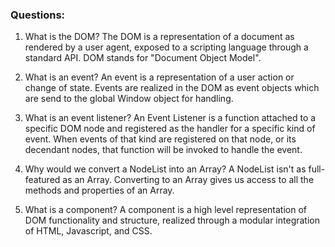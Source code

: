 ### Questions:
1. What is the DOM?
The DOM is a representation of a document as rendered by a user agent, exposed to a scripting language through a standard API. DOM stands for "Document Object Model".

2. What is an event?
An event is a representation of a user action or change of state. Events are realized in the DOM as event objects which are send to the global Window object for handling.

3. What is an event listener?
An Event Listener is a function attached to a specific DOM node and registered as the handler for a specific kind of event. When events of that kind are registered on that node, or its decendant nodes, that function will be invoked to handle the event.

4. Why would we convert a NodeList into an Array?
A NodeList isn't as full-featured as an Array. Converting to an Array gives us access to all the methods and properties of an Array.

5. What is a component?
A component is a high level representation of DOM functionality and structure, realized through a modular integration of HTML, Javascript, and CSS.
